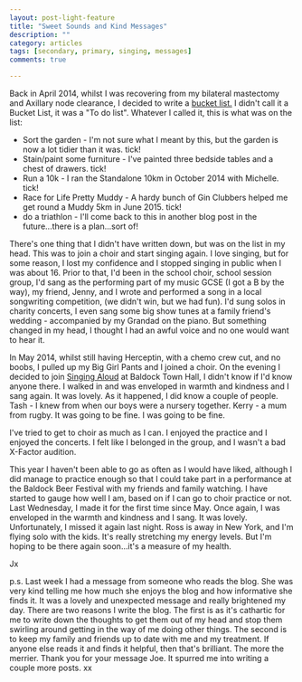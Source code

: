 ```yaml
---
layout: post-light-feature
title: "Sweet Sounds and Kind Messages"
description: ""
category: articles
tags: [secondary, primary, singing, messages]
comments: true

---
```


Back in April 2014, whilst I was recovering from my bilateral mastectomy and Axillary node clearance, I decided to write a <a href="http://teamrj.co.uk/articles/happiness-and-sadness/">bucket list.</a>  I didn't call it a Bucket List, it was a "To do list".  Whatever I called it, this is what was on the list:
<ul>
<li> Sort the garden - I'm not sure what I meant by this, but the garden is now a lot tidier than it was. tick!</li>
<li> Stain/paint some furniture - I've painted three bedside tables and a chest of drawers. tick!</li>
<li> Run a 10k - I ran the Standalone 10km in October 2014 with Michelle.  tick!</li>
<li> Race for Life Pretty Muddy - A hardy bunch of Gin Clubbers helped me get round a Muddy 5km in June 2015.  tick!</li>
<li> do a triathlon - I'll come back to this in another blog post in the future...there is a plan...sort of!</li>
</ul>   

There's one thing that I didn't have written down, but was on the list in my head.  This was to join a choir and start singing again.  I love singing, but for some reason, I lost my confidence and I stopped singing in public when I was about 16.  Prior to that, I'd been in the school choir, school session group, I'd sang as the performing part of my music GCSE (I got a B by the way), my friend, Jenny, and I wrote and performed a song in a local songwriting competition, (we didn't win, but we had fun).  I'd sung solos in charity concerts, I even sang some big show tunes at a family friend's wedding - accompanied by my Grandad on the piano.  But something changed in my head, I thought I had an awful voice and no one would want to hear it.

In May 2014, whilst still having Herceptin, with a chemo crew cut, and no boobs, I pulled up my Big Girl Pants and I joined a choir.  On the evening I decided to join <a href="http://www.singingaloud.com/">Singing Aloud</a> at Baldock Town Hall, I didn't know if I'd know anyone there.  I walked in and was enveloped in warmth and kindness and I sang again.  It was lovely.  As it happened, I did know a couple of people.  Tash - I knew from when our boys were a nursery together.  Kerry - a mum from rugby.  It was going to be fine.  I was going to be fine.  

I've tried to get to choir as much as I can.  I enjoyed the practice and I enjoyed the concerts.  I felt like I belonged in the group, and I wasn't a bad X-Factor audition.  

This year I haven't been able to go as often as I would have liked, although I did manage to practice enough so that I could take part in a performance at the Baldock Beer Festival with my friends and family watching.
 I have started to gauge how well I am, based on if I can go to choir practice or not.  Last Wednesday, I made it for the first time since May. Once again, I was enveloped in the warmth and kindness and I sang.  It was lovely.  Unfortunately, I missed it again last night.  Ross is away in New York, and I'm flying solo with the kids.  It's really stretching my energy levels.  But I'm hoping to be there again soon...it's a measure of my health.

Jx

p.s.  Last week I had a message from someone who reads the blog.  She was very kind telling me how much she enjoys the blog and how informative she finds it.  It was a lovely and unexpected message and really brightened my day.  There are two reasons I write the blog.  The first is as it's cathartic for me to write down the thoughts to get them out of my head and stop them swirling around getting in the way of me doing other things.  The second is to keep my family and friends up to date with me and my treatment.  If anyone else reads it and finds it helpful, then that's brilliant. The more the merrier.  Thank you for your message Joe.  It spurred me into writing a couple more posts. xx

